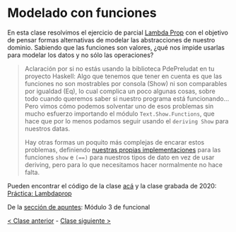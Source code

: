 # Modelado con funciones

En esta clase resolvimos el ejercicio de parcial [Lambda Prop](https://docs.google.com/document/d/1Gc-ot4AStIaGePl-q2V1KJBhpiXL0ye6pWvLki4vWZg/edit) con el objetivo de pensar formas alternativas de modelar las abstracciones de nuestro dominio. Sabiendo que las funciones son valores, ¿qué nos impide usarlas para modelar los datos y no sólo las operaciones?

> Aclaración por si no estás usando la biblioteca PdePreludat en tu proyecto Haskell: Algo que tenemos que tener en cuenta es que las funciones no son mostrables por consola (Show) ni son comparables por igualdad (Eq), lo cual complica un poco algunas cosas, sobre todo cuando queremos saber si nuestro programa está funcionando... Pero vimos cómo podemos solventar uno de esos problemas sin mucho esfuerzo importando el módulo `Text.Show.Functions`, que hace que por lo menos podamos seguir usando el `deriving Show` para nuestros datas.
> 
> Hay otras formas un poquito más complejas de encarar estos problemas, definiendo [nuestras propias implementaciones](http://wiki.uqbar.org/wiki/articles/data--definiendo-nuestros-tipos-en-haskell.html#tocAnchor-1-6) para las funciones `show` e `(==)` para nuestros tipos de dato en vez de usar deriving, pero para lo que necesitamos hacer normalmente no hace falta.

Pueden encontrar el código de la clase [acá](https://github.com/pdep-mit/ejemplos-de-clase-haskell/blob/2f59d85006cb42706f94bc1cbb08edaceec03592/src/Clase5.hs) y la clase grabada de 2020: [Práctica: Lambdaprop](https://www.youtube.com/watch?v=vHDtjCwDK-Q&list=PL2xYJ49ov_dc1hCGcRMvu8VU3jexRUjf3)

De la [sección de apuntes](http://www.pdep.com.ar/material/apuntes): Módulo 3 de funcional

[< Clase anterior](https://github.com/pdep-mit/bitacora-de-clase/blob/master/clase-07.md) - [Clase siguiente >](https://github.com/pdep-mit/bitacora-de-clase/blob/master/clase-09.md)

